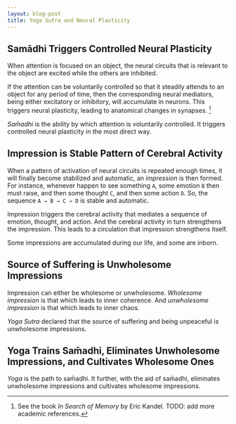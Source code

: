 ```yaml
---
layout: blog-post
title: Yoga Sutra and Neural Plasticity
---
```


## Samādhi Triggers Controlled Neural Plasticity

When attention is focused on an object, the neural circuits that is relevant to the object are excited while the others are inhibited.

If the attention can be voluntarily controlled so that it steadily attends to an object for any period of time, then the corresponding neural mediators, being either excitatory or inhibitory, will accumulate in neurons. This triggers neural plasticity, leading to anatomical changes in synapses. [^neural-plasticity-materials]

  [^neural-plasticity-materials]: See the book _In Search of Memory_ by Eric Kandel. TODO: add more academic references.

_Sam̄adhi_ is the ability by which attention is voluntarily controlled. It triggers controlled neural plasticity in the most direct way.

## Impression is Stable Pattern of Cerebral Activity

When a pattern of activation of neural circuits is repeated enough times, it will finally become stabilized and automatic, an _impression_ is then formed. For instance, whenever happen to see something `A`, some emotion `B` then must raise, and then some thought `C`, and then some action `D`. So, the sequence `A → B → C → D` is stable and automatic.

Impression triggers the cerebral activity that mediates a sequence of emotion, thought, and action. And the cerebral activity in turn strengthens the impression. This leads to a circulation that impression strengthens itself.

Some impressions are accumulated during our life, and some are inborn.

## Source of Suffering is Unwholesome Impressions

Impression can either be wholesome or unwholesome. _Wholesome impression_ is that which leads to inner coherence. And _unwholesome impression_ is that which leads to inner chaos.

_Yoga Sutra_ declared that the source of suffering and being unpeaceful is unwholesome impressions.

## Yoga Trains Sam̄adhi, Eliminates Unwholesome Impressions, and Cultivates Wholesome Ones

_Yoga_ is the path to sam̄adhi. It further, with the aid of sam̄adhi, eliminates unwholesome impressions and cultivates wholesome impressions.
